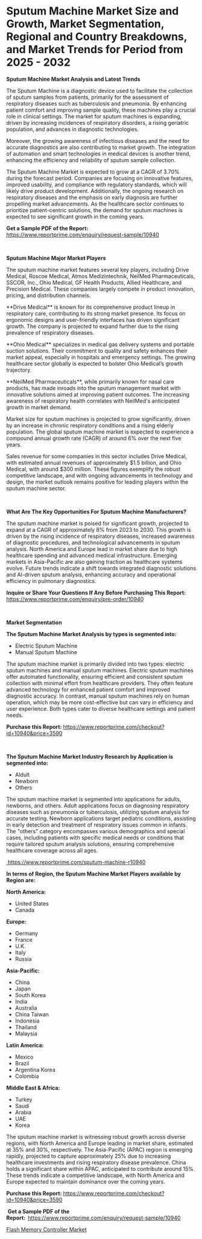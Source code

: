 <p><h1>Sputum Machine Market Size and Growth, Market Segmentation, Regional and Country Breakdowns, and Market Trends for Period from 2025 -  2032</h1></p><p><strong>Sputum Machine Market Analysis and Latest Trends</strong></p>
<p><p>The Sputum Machine is a diagnostic device used to facilitate the collection of sputum samples from patients, primarily for the assessment of respiratory diseases such as tuberculosis and pneumonia. By enhancing patient comfort and improving sample quality, these machines play a crucial role in clinical settings. The market for sputum machines is expanding, driven by increasing incidences of respiratory disorders, a rising geriatric population, and advances in diagnostic technologies. </p><p>Moreover, the growing awareness of infectious diseases and the need for accurate diagnostics are also contributing to market growth. The integration of automation and smart technologies in medical devices is another trend, enhancing the efficiency and reliability of sputum sample collection. </p><p>The Sputum Machine Market is expected to grow at a CAGR of 3.70% during the forecast period. Companies are focusing on innovative features, improved usability, and compliance with regulatory standards, which will likely drive product development. Additionally, the ongoing research on respiratory diseases and the emphasis on early diagnosis are further propelling market advancements. As the healthcare sector continues to prioritize patient-centric solutions, the demand for sputum machines is expected to see significant growth in the coming years.</p></p>
<p><strong>Get a Sample PDF of the Report:&nbsp;</strong> <a href="https://www.reportprime.com/enquiry/request-sample/10940?utm_campaign=3492&utm_medium=2&utm_source=Github&utm_content=ia&utm_term=30032025&utm_id=sputum-machine">https://www.reportprime.com/enquiry/request-sample/10940</a></p>
<p>&nbsp;</p>
<p><strong>Sputum Machine Major Market Players</strong></p>
<p><p>The sputum machine market features several key players, including Drive Medical, Roscoe Medical, Atmos Medizintechnik, NeilMed Pharmaceuticals, SSCOR, Inc., Ohio Medical, GF Health Products, Allied Healthcare, and Precision Medical. These companies largely compete in product innovation, pricing, and distribution channels.</p><p>**Drive Medical** is known for its comprehensive product lineup in respiratory care, contributing to its strong market presence. Its focus on ergonomic designs and user-friendly interfaces has driven significant growth. The company is projected to expand further due to the rising prevalence of respiratory diseases.</p><p>**Ohio Medical** specializes in medical gas delivery systems and portable suction solutions. Their commitment to quality and safety enhances their market appeal, especially in hospitals and emergency settings. The growing healthcare sector globally is expected to bolster Ohio Medical’s growth trajectory.</p><p>**NeilMed Pharmaceuticals**, while primarily known for nasal care products, has made inroads into the sputum management market with innovative solutions aimed at improving patient outcomes. The increasing awareness of respiratory health correlates with NeilMed's anticipated growth in market demand.</p><p>Market size for sputum machines is projected to grow significantly, driven by an increase in chronic respiratory conditions and a rising elderly population. The global sputum machine market is expected to experience a compound annual growth rate (CAGR) of around 6% over the next five years.</p><p>Sales revenue for some companies in this sector includes Drive Medical, with estimated annual revenues of approximately $1.5 billion, and Ohio Medical, with around $300 million. These figures exemplify the robust competitive landscape, and with ongoing advancements in technology and design, the market outlook remains positive for leading players within the sputum machine sector.</p></p>
<p>&nbsp;</p>
<p><strong>What Are The Key Opportunities For Sputum Machine Manufacturers?</strong></p>
<p><p>The sputum machine market is poised for significant growth, projected to expand at a CAGR of approximately 8% from 2023 to 2030. This growth is driven by the rising incidence of respiratory diseases, increased awareness of diagnostic procedures, and technological advancements in sputum analysis. North America and Europe lead in market share due to high healthcare spending and advanced medical infrastructure. Emerging markets in Asia-Pacific are also gaining traction as healthcare systems evolve. Future trends indicate a shift towards integrated diagnostic solutions and AI-driven sputum analysis, enhancing accuracy and operational efficiency in pulmonary diagnostics.</p></p>
<p><strong>Inquire or Share Your Questions If Any Before Purchasing This Report:</strong> <a href="https://www.reportprime.com/enquiry/pre-order/10940?utm_campaign=3492&utm_medium=2&utm_source=Github&utm_content=ia&utm_term=30032025&utm_id=sputum-machine">https://www.reportprime.com/enquiry/pre-order/10940</a></p>
<p>&nbsp;</p>
<p><strong>Market Segmentation</strong></p>
<p><strong>The Sputum Machine Market Analysis by types is segmented into:</strong></p>
<p><ul><li>Electric Sputum Machine</li><li>Manual Sputum Machine</li></ul></p>
<p><p>The sputum machine market is primarily divided into two types: electric sputum machines and manual sputum machines. Electric sputum machines offer automated functionality, ensuring efficient and consistent sputum collection with minimal effort from healthcare providers. They often feature advanced technology for enhanced patient comfort and improved diagnostic accuracy. In contrast, manual sputum machines rely on human operation, which may be more cost-effective but can vary in efficiency and user experience. Both types cater to diverse healthcare settings and patient needs.</p></p>
<p><strong>Purchase this Report:&nbsp;</strong><a href="https://www.reportprime.com/checkout?id=10940&price=3590&utm_campaign=3492&utm_medium=2&utm_source=Github&utm_content=ia&utm_term=30032025&utm_id=sputum-machine">https://www.reportprime.com/checkout?id=10940&price=3590</a></p>
<p>&nbsp;</p>
<p><strong>The Sputum Machine Market Industry Research by Application is segmented into:</strong></p>
<p><ul><li>Aldult</li><li>Newborn</li><li>Others</li></ul></p>
<p><p>The sputum machine market is segmented into applications for adults, newborns, and others. Adult applications focus on diagnosing respiratory diseases such as pneumonia or tuberculosis, utilizing sputum analysis for accurate testing. Newborn applications target pediatric conditions, assisting in early detection and treatment of respiratory issues common in infants. The "others" category encompasses various demographics and special cases, including patients with specific medical needs or conditions that require tailored sputum analysis solutions, ensuring comprehensive healthcare coverage across all ages.</p></p>
<p><a href="https://www.reportprime.com/sputum-machine-r10940?utm_campaign=3492&utm_medium=2&utm_source=Github&utm_content=ia&utm_term=30032025&utm_id=sputum-machine">&nbsp;https://www.reportprime.com/sputum-machine-r10940</a></p>
<p><strong>In terms of Region, the Sputum Machine Market Players available by Region are:</strong></p>
<p>
    <p> <strong> North America: </strong>
        <ul>
            <li>United States</li>
            <li>Canada</li>
        </ul>
        </p> 
    <p> <strong> Europe: </strong>
        <ul>
            <li>Germany</li>
            <li>France</li>
            <li>U.K.</li>
            <li>Italy</li>
            <li>Russia</li>
        </ul>
        </p> 
    <p> <strong> Asia-Pacific: </strong>
        <ul>
            <li>China</li>
            <li>Japan</li>
            <li>South Korea</li>
            <li>India</li>
            <li>Australia</li>
            <li>China Taiwan</li>
            <li>Indonesia</li>
            <li>Thailand</li>
            <li>Malaysia</li>
        </ul>
        </p> 
    <p> <strong> Latin America: </strong>
        <ul>
            <li>Mexico</li>
            <li>Brazil</li>
            <li>Argentina Korea</li>
            <li>Colombia</li>
        </ul>
        </p> 
    <p> <strong> Middle East & Africa: </strong>
        <ul>
            <li>Turkey</li>
            <li>Saudi</li>
            <li>Arabia</li>
            <li>UAE</li>
            <li>Korea</li>
        </ul>
    </p>
    </p>
<p><p>The sputum machine market is witnessing robust growth across diverse regions, with North America and Europe leading in market share, estimated at 35% and 30%, respectively. The Asia-Pacific (APAC) region is emerging rapidly, projected to capture approximately 25% due to increasing healthcare investments and rising respiratory disease prevalence. China holds a significant share within APAC, anticipated to contribute around 15%. These trends indicate a competitive landscape, with North America and Europe expected to maintain dominance over the coming years.</p></p>
<p><strong>Purchase this Report: </strong><a href="https://www.reportprime.com/checkout?id=10940&price=3590&utm_campaign=3492&utm_medium=2&utm_source=Github&utm_content=ia&utm_term=30032025&utm_id=sputum-machine">https://www.reportprime.com/checkout?id=10940&price=3590</a></p>
<p>&nbsp;<strong>Get a Sample PDF of the Report:&nbsp;&nbsp;</strong><a href="https://www.reportprime.com/enquiry/request-sample/10940?utm_campaign=3492&utm_medium=2&utm_source=Github&utm_content=ia&utm_term=30032025&utm_id=sputum-machine">https://www.reportprime.com/enquiry/request-sample/10940</a></p>
<p><strong></strong></p>
<p><p><a href="https://github.com/merkinedry7b/Market-Research-Report-List-1/blob/main/flash-memory-controller-market.md?utm_campaign=3492&utm_medium=2&utm_source=Github&utm_content=ia&utm_term=30032025&utm_id=sputum-machine">Flash Memory Controller Market</a></p></p>
